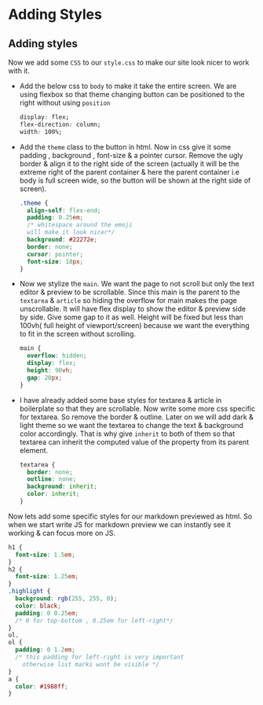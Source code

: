 # Adding Styles 

## Adding styles

Now we add some `CSS` to our `style.css` to make our site look nicer to work with it.

- Add the below css to `body` to make it take the entire screen. We are using flexbox so that theme changing button can be positioned to the right without using `position`

  ```css
  display: flex;
  flex-direction: column;
  width: 100%;
  ```

- Add the `theme` class to the button in html. Now in css give it some padding , background , font-size & a pointer cursor. Remove the ugly border & align it to the right side of the screen (actually it will be the extreme right of the parent container & here the parent container i.e body is full screen wide, so the button will be shown at the right side of screen).

  ```css
  .theme {
    align-self: flex-end;
    padding: 0.25em;
    /* whitespace around the emoji 
    will make it look nicer*/
    background: #22272e;
    border: none;
    cursor: pointer;
    font-size: 18px;
  }
  ```

- Now we stylize the `main`. We want the page to not scroll but only the text editor & preview to be scrollable. Since this main is the parent to the `textarea` & `article` so hiding the overflow for main makes the page unscrollable. It will have flex display to show the editor & preview side by side. Give some gap to it as well. Height will be fixed but less than 100vh( full height of viewport/screen) because we want the everything to fit in the screen without scrolling.

  ```css
  main {
    overflow: hidden;
    display: flex;
    height: 90vh;
    gap: 20px;
  }
  ```

- I have already added some base styles for textarea & article in boilerplate so that they are scrollable. Now write some more css specific for textarea. So remove the border & outline. Later on we will add dark & light theme so we want the textarea to change the text & background color accordingly. That is why give `inherit` to both of them so that textarea can inherit the computed value of the property from its parent element.

  ```css
  textarea {
    border: none;
    outline: none;
    background: inherit;
    color: inherit;
  }
  ```

Now lets add some specific styles for our markdown previewed as html. So when we start write JS for markdown preview we can instantly see it working & can focus more on JS.

```css
h1 {
  font-size: 1.5em;
}
h2 {
  font-size: 1.25em;
}
.highlight {
  background: rgb(255, 255, 0);
  color: black;
  padding: 0 0.25em;
  /* 0 for top-bottom , 0.25em for left-right*/
}
ul,
ol {
  padding: 0 1.2em;
  /* this padding for left-right is very important
    otherwise list marks wont be visible */
}
a {
  color: #1988ff;
}
```
